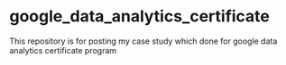 # google_data_analytics_certificate
This repository is for posting my case study which done for google data analytics certificate program 
